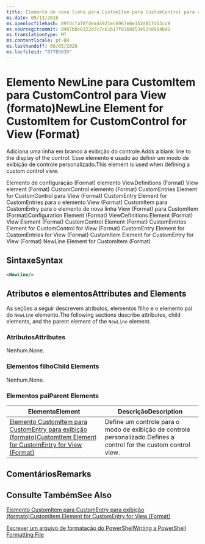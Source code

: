 ```yaml
---
title: Elemento de nova linha para CustomItem para CustomControl para exibição (formato) | Microsoft Docs
ms.date: 09/13/2016
ms.openlocfilehash: 89fdcfaf8fdea44921ec6967e8e152d81fd63cc9
ms.sourcegitcommit: 0907b8c6322d2c7c61b17f8168d53452c8964b41
ms.translationtype: MT
ms.contentlocale: pt-BR
ms.lasthandoff: 08/05/2020
ms.locfileid: "87785635"
---
```

# <a name="newline-element-for-customitem-for-customcontrol-for-view-format"></a><span data-ttu-id="6e001-102">Elemento NewLine para CustomItem para CustomControl para View (formato)</span><span class="sxs-lookup"><span data-stu-id="6e001-102">NewLine Element for CustomItem for CustomControl for View (Format)</span></span>

<span data-ttu-id="6e001-103">Adiciona uma linha em branco à exibição do controle.</span><span class="sxs-lookup"><span data-stu-id="6e001-103">Adds a blank line to the display of the control.</span></span> <span data-ttu-id="6e001-104">Esse elemento é usado ao definir um modo de exibição de controle personalizado.</span><span class="sxs-lookup"><span data-stu-id="6e001-104">This element is used when defining a custom control view.</span></span>

<span data-ttu-id="6e001-105">Elemento de configuração (Format) elemento ViewDefinitions (Format) View element (Format) CustomControl elemento (Format) CustomEntries Element for CustomControl para View (Format) CustomEntry Element for CustomEntries para o elemento View (Format) CustomItem para CustomEntry para o elemento de nova linha View (Format) para CustomItem (Format)</span><span class="sxs-lookup"><span data-stu-id="6e001-105">Configuration Element (Format) ViewDefinitions Element (Format) View Element (Format) CustomControl Element (Format) CustomEntries Element for CustomControl for View (Format) CustomEntry Element for CustomEntries for View (Format) CustomItem Element for CustomEntry for View (Format) NewLine Element for CustomItem (Format)</span></span>

## <a name="syntax"></a><span data-ttu-id="6e001-106">Sintaxe</span><span class="sxs-lookup"><span data-stu-id="6e001-106">Syntax</span></span>

```xml
<NewLine/>
```

## <a name="attributes-and-elements"></a><span data-ttu-id="6e001-107">Atributos e elementos</span><span class="sxs-lookup"><span data-stu-id="6e001-107">Attributes and Elements</span></span>

<span data-ttu-id="6e001-108">As seções a seguir descrevem atributos, elementos filho e o elemento pai do `NewLine` elemento.</span><span class="sxs-lookup"><span data-stu-id="6e001-108">The following sections describe attributes, child elements, and the parent element of the `NewLine` element.</span></span>

### <a name="attributes"></a><span data-ttu-id="6e001-109">Atributos</span><span class="sxs-lookup"><span data-stu-id="6e001-109">Attributes</span></span>

<span data-ttu-id="6e001-110">Nenhum.</span><span class="sxs-lookup"><span data-stu-id="6e001-110">None.</span></span>

### <a name="child-elements"></a><span data-ttu-id="6e001-111">Elementos filho</span><span class="sxs-lookup"><span data-stu-id="6e001-111">Child Elements</span></span>

<span data-ttu-id="6e001-112">Nenhum.</span><span class="sxs-lookup"><span data-stu-id="6e001-112">None.</span></span>

### <a name="parent-elements"></a><span data-ttu-id="6e001-113">Elementos pai</span><span class="sxs-lookup"><span data-stu-id="6e001-113">Parent Elements</span></span>

|<span data-ttu-id="6e001-114">Elemento</span><span class="sxs-lookup"><span data-stu-id="6e001-114">Element</span></span>|<span data-ttu-id="6e001-115">Descrição</span><span class="sxs-lookup"><span data-stu-id="6e001-115">Description</span></span>|
|-------------|-----------------|
|[<span data-ttu-id="6e001-116">Elemento CustomItem para CustomEntry para exibição (formato)</span><span class="sxs-lookup"><span data-stu-id="6e001-116">CustomItem Element for CustomEntry for View (Format)</span></span>](./customitem-element-for-customentry-for-customcontrol-for-view-format.md)|<span data-ttu-id="6e001-117">Define um controle para o modo de exibição de controle personalizado.</span><span class="sxs-lookup"><span data-stu-id="6e001-117">Defines a control for the custom control view.</span></span>|

## <a name="remarks"></a><span data-ttu-id="6e001-118">Comentários</span><span class="sxs-lookup"><span data-stu-id="6e001-118">Remarks</span></span>

## <a name="see-also"></a><span data-ttu-id="6e001-119">Consulte Também</span><span class="sxs-lookup"><span data-stu-id="6e001-119">See Also</span></span>

[<span data-ttu-id="6e001-120">Elemento CustomItem para CustomEntry para exibição (formato)</span><span class="sxs-lookup"><span data-stu-id="6e001-120">CustomItem Element for CustomEntry for View (Format)</span></span>](./customitem-element-for-customentry-for-customcontrol-for-view-format.md)

[<span data-ttu-id="6e001-121">Escrever um arquivo de formatação do PowerShell</span><span class="sxs-lookup"><span data-stu-id="6e001-121">Writing a PowerShell Formatting File</span></span>](./writing-a-powershell-formatting-file.md)
